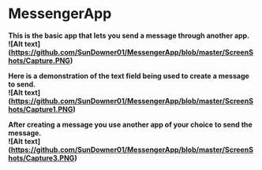 # MessengerApp
<b>This is the basic app that lets you send a message through another app.<br>
![Alt text] (https://github.com/SunDowner01/MessengerApp/blob/master/ScreenShots/Capture.PNG)

<b>Here is a demonstration of the text field being used to create a message to send.<br>
![Alt text] (https://github.com/SunDowner01/MessengerApp/blob/master/ScreenShots/Capture1.PNG)

<b>After creating a message you use another app of your choice to send the message.<br>
![Alt text] (https://github.com/SunDowner01/MessengerApp/blob/master/ScreenShots/Capture3.PNG)
